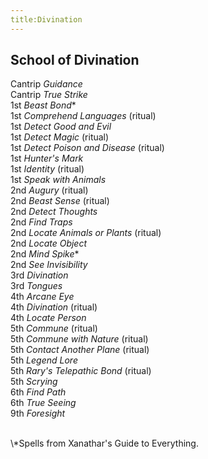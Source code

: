 ```yaml
---
title:Divination
---
```


## School of Divination

Cantrip *Guidance*<br/> 
Cantrip *True Strike*<br/> 
1st *Beast Bond*\*<br/>
1st *Comprehend Languages* (ritual)<br/> 
1st *Detect Good and Evil*<br/> 
1st *Detect Magic* (ritual)<br/> 
1st *Detect Poison and Disease* (ritual)<br/> 
1st *Hunter's Mark*<br/> 
1st *Identity* (ritual)<br/> 
1st *Speak with Animals*<br/> 
2nd *Augury* (ritual)<br/> 
2nd *Beast Sense* (ritual)<br/> 
2nd *Detect Thoughts*<br/> 
2nd *Find Traps*<br/> 
2nd *Locate Animals or Plants* (ritual)<br/> 
2nd *Locate Object*<br/> 
2nd *Mind Spike*\*<br/>
2nd *See Invisibility*<br/> 
3rd *Divination*<br/> 
3rd *Tongues*<br/> 
4th *Arcane Eye*<br/> 
4th *Divination* (ritual)<br/> 
4th *Locate Person*<br/> 
5th *Commune* (ritual)<br/> 
5th *Commune with Nature* (ritual)<br/> 
5th *Contact Another Plane* (ritual)<br/> 
5th *Legend Lore*<br/> 
5th *Rary's Telepathic Bond* (ritual)<br/> 
5th *Scrying*<br/> 
6th *Find Path*<br/> 
6th *True Seeing*<br/> 
9th *Foresight*<br/> 

<br/>
\*Spells from Xanathar's Guide to Everything. 

